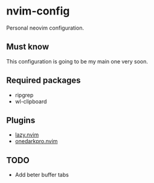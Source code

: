 # nvim-config

Personal neovim configuration.

## Must know

This configuration is going to be my main one very soon.

## Required packages

- ripgrep
- wl-clipboard

## Plugins

- [lazy.nvim](https://github.com/folke/lazy.nvim)
- [onedarkpro.nvim](https://github.com/olimorris/onedarkpro.nvim)

## TODO

- Add beter buffer tabs
